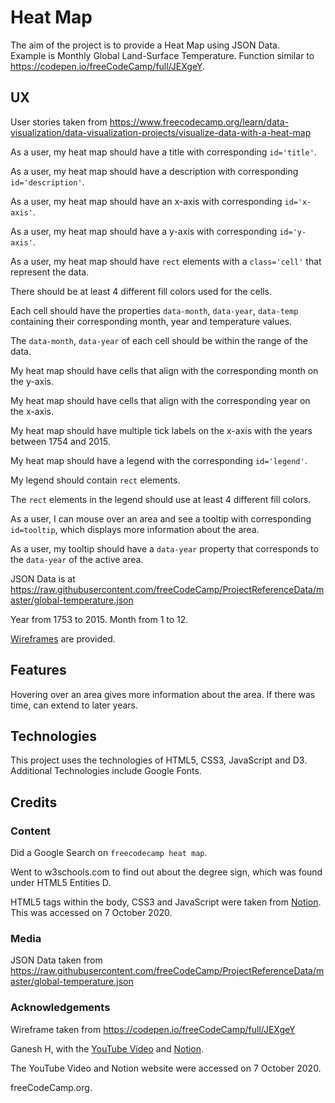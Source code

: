 # Heat Map

The aim of the project is to provide a Heat Map using JSON Data.  
Example is Monthly Global Land-Surface Temperature.  Function similar to
https://codepen.io/freeCodeCamp/full/JEXgeY.

## UX

User stories taken from https://www.freecodecamp.org/learn/data-visualization/data-visualization-projects/visualize-data-with-a-heat-map

As a user, my heat map should have a title with corresponding `id='title'`.

As a user, my heat map should have a description with corresponding `id='description'`.

As a user, my heat map should have an x-axis with corresponding `id='x-axis'`.

As a user, my heat map should have a y-axis with corresponding `id='y-axis'`.

As a user, my heat map should have `rect` elements with a `class='cell'` that represent
the data.

There should be at least 4 different fill colors used for the cells.

Each cell should have the properties `data-month`, `data-year`, `data-temp` containing their
corresponding month, year and temperature values.

The `data-month`, `data-year` of each cell should be within the range of the data.

My heat map should have cells that align with the corresponding month on the y-axis.

My heat map should have cells that align with the corresponding year on the x-axis.

My heat map should have multiple tick labels on the x-axis with the years between 1754 and 2015.

My heat map should have a legend with the corresponding `id='legend'`.

My legend should contain `rect` elements.

The `rect` elements in the legend should use at least 4 different fill colors.

As a user, I can mouse over an area and see a tooltip with corresponding `id=tooltip`, which displays
more information about the area.

As a user, my tooltip should have a `data-year` property that corresponds to the `data-year` of the
active area.

JSON Data is at https://raw.githubusercontent.com/freeCodeCamp/ProjectReferenceData/master/global-temperature.json

Year from 1753 to 2015.  Month from 1 to 12.

[Wireframes](wireframes/wireframe-heat-map) are provided.

## Features

Hovering over an area gives more information about the area.  If there was time, can extend to later years.

## Technologies

This project uses the technologies of HTML5, CSS3, JavaScript and D3.  Additional Technologies include Google Fonts.

## Credits

### Content

Did a Google Search on `freecodecamp heat map`.

Went to w3schools.com to find out about the degree sign, which was found under HTML5 Entities D.  

HTML5 tags within the body, CSS3 and JavaScript were taken from [Notion](https://www.notion.so/Visualize-Data-with-a-Heat-Map-12660e493bd940ea95625aa641db574b).
This was accessed on 7 October 2020.

### Media

JSON Data taken from https://raw.githubusercontent.com/freeCodeCamp/ProjectReferenceData/master/global-temperature.json

### Acknowledgements

Wireframe taken from https://codepen.io/freeCodeCamp/full/JEXgeY

Ganesh H, with the [YouTube Video](https://www.youtube.com/watch?v=6uM_wLOayYI) and [Notion](https://www.notion.so/Visualize-Data-with-a-Heat-Map-12660e493bd940ea95625aa641db574b).

The YouTube Video and Notion website were accessed on 7 October 2020.

freeCodeCamp.org.


